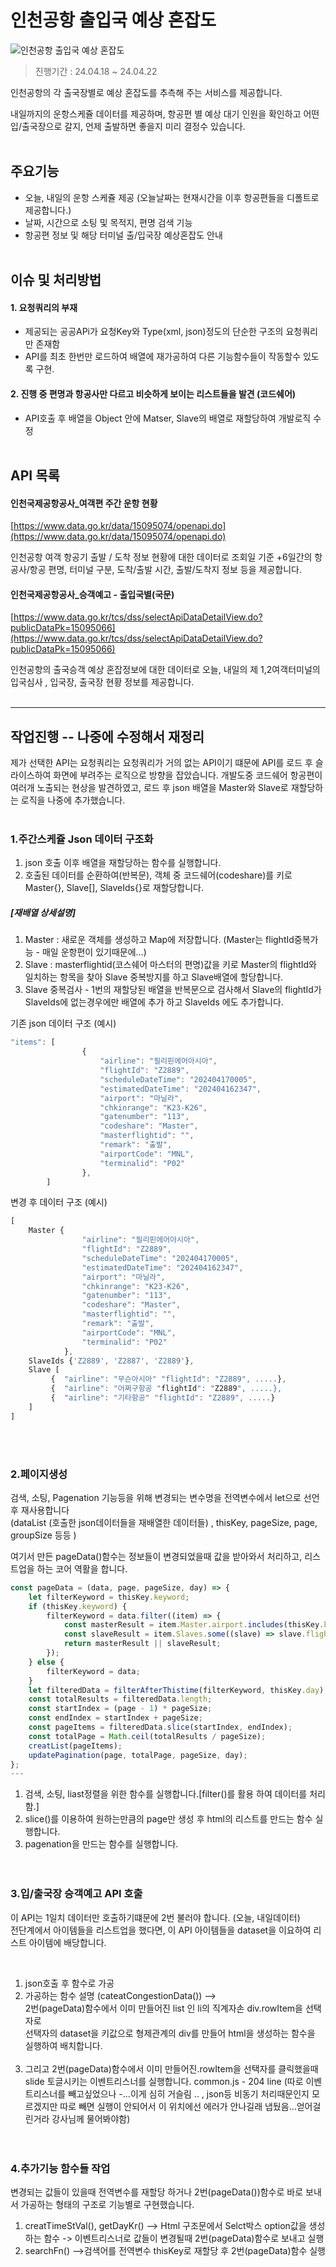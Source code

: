 # 인천공항 출입국 예상 혼잡도

<img src="./common/img/readme.jpg" alt="인천공항 출입국 예상 혼잡도">

> 진행기간 : 24.04.18 ~ 24.04.22

인천공항의 각 출국장별로 예상 혼잡도를 추측해 주는 서비스를 제공합니다.

내일까지의 운항스케쥴 데이터를 제공하며, 항공편 별 예상 대기 인원을 확인하고 어떤 입/출국장으로 갈지, 언제 출발하면 좋을지 미리 결정수 있습니다.
<br><br>

## 주요기능

-   오늘, 내일의 운항 스케쥴 제공 (오늘날짜는 현재시간을 이후 항공편들을 디폴트로 제공합니다.)
-   날짜, 시간으로 소팅 및 목적지, 편명 검색 기능
-   항공편 정보 및 해당 터미널 출/입국장 예상혼잡도 안내
    <br><br>

## 이슈 및 처리방법

#### 1. 요청쿼리의 부재

-   제공되는 공공APi가 요청Key와 Type(xml, json)정도의 단순한 구조의 요청쿼리만 존재함
-   API를 최초 한번만 로드하여 배열에 재가공하여 다른 기능함수들이 작동할수 있도록 구현.

#### 2. 진행 중 편명과 항공사만 다르고 비슷하게 보이는 리스트들을 발견 (코드쉐어)

-   API호출 후 배열을 Object 안에 Matser, Slave의 배열로 재할당하여 개발로직 수정
    <br><br>


## API 목록

#### 인천국제공항공사\_여객편 주간 운항 현황

[https://www.data.go.kr/data/15095074/openapi.do](https://www.data.go.kr/data/15095074/openapi.do)

인천공항 여객 항공기 출발 / 도착 정보 현황에 대한 데이터로 조회일 기준 +6일간의 항공사/항공 편명, 터미널 구분, 도착/출발 시간, 출발/도착지 정보 등을 제공합니다.

#### 인천국제공항공사\_승객예고 - 출입국별(국문)

[https://www.data.go.kr/tcs/dss/selectApiDataDetailView.do?publicDataPk=15095066](https://www.data.go.kr/tcs/dss/selectApiDataDetailView.do?publicDataPk=15095066)

인천공항의 출국승객 예상 혼잡정보에 대한 데이터로 오늘, 내일의 제 1,2여객터미널의 입국심사 , 입국장, 출국장 현황 정보를 제공합니다.
  <br><br>

---
  
## 작업진행 -- 나중에 수정해서 재정리 
제가 선택한 API는 요청쿼리는 요청쿼리가 거의 없는 API이기 떄문에 API를 로드 후 슬라이스하여 화면에 부려주는 로직으로 방향을 잡았습니다.
개발도중 코드쉐어 항공편이 여러개 노출되는 현상을 발견하였고, 로드 후 json 배열을 Master와 Slave로 재할당하는 로직을 나중에 추가했습니다.
<br><br>
### 1.주간스케쥴 Json 데이터 구조화
1. json 호출 이후 배열을 재할당하는 함수를 실행합니다.<br>
2. 호출된 데이터를 순환하여(반복문), 객체 중 코드쉐어(codeshare)를 키로 Master{}, Slave[], SlaveIds{}로 재할당합니다.<br>

##### [재배열 상세설명]
1.  Master : 새로운 객체를 생성하고 Map에 저장합니다. (Master는 flightId중복가능 - 매일 운항편이 있기때문에...)<br>
2.  Slave : masterflightid(코스쉐어 마스터의 편명)값을 키로 Master의 flightId와 일치하는 항목을 찾아 Slave 중복방지를 하고 Slave배열에 할당합니다.<br>
3.  Slave 중복검사 - 1번의 재할당된 배열을 반복문으로 검사해서 Slave의 flightId가 SlaveIds에 없는경우에만 배열에 추가 하고 SlaveIds 에도 추가합니다.<br>


기존 json 데이터 구조 (예시)

```javascript
"items": [
                {
                    "airline": "필리핀에어아시아",
                    "flightId": "Z2889",
                    "scheduleDateTime": "202404170005",
                    "estimatedDateTime": "202404162347",
                    "airport": "마닐라",
                    "chkinrange": "K23-K26",
                    "gatenumber": "113",
                    "codeshare": "Master",
                    "masterflightid": "",
                    "remark": "출발",
                    "airportCode": "MNL",
                    "terminalid": "P02"
                },
		]
```

변경 후 데이터 구조 (예시)

```javascript
[
	Master {
			    "airline": "필리핀에어아시아",
			    "flightId": "Z2889",
			    "scheduleDateTime": "202404170005",
			    "estimatedDateTime": "202404162347",
			    "airport": "마닐라",
			    "chkinrange": "K23-K26",
			    "gatenumber": "113",
			    "codeshare": "Master",
			    "masterflightid": "",
			    "remark": "출발",
			    "airportCode": "MNL",
			    "terminalid": "P02"
			},
	SlaveIds {'Z2889', 'Z2887', 'Z2889'},
	Slave [
		 {  "airline": "무슨아시아" "flightId": "Z2889", .....},
		 {  "airline": "어쩌구항공 "flightId": "Z2889", .....},
		 {  "airline": "기타항공" "flightId": "Z2889", .....}
	]
]
```
<br><br>
### 2.페이지생성
검색, 소팅, Pagenation 기능등을 위해 변경되는 변수명을 전역변수에서 let으로 선언 후 재사용합니다<br>
(dataList (호출한 json데이터들을 재배열한 데이터들) , thisKey, pageSize, page, groupSize 등등 )

여기서 만든 pageData()함수는 정보들이 변경되었을때 값을 받아와서 처리하고, 리스트업을 하는 코어 역활을 합니다.
```javascript
const pageData = (data, page, pageSize, day) => {
    let filterKeyword = thisKey.keyword;
    if (thisKey.keyword) {
        filterKeyword = data.filter((item) => {
            const masterResult = item.Master.airport.includes(thisKey.keyword) || item.Master.airportCode.includes(thisKey.keyword) || item.Master.flightId.includes(thisKey.keyword);
            const slaveResult = item.Slaves.some((slave) => slave.flightId.includes(thisKey.keyword));
            return masterResult || slaveResult;
        });
    } else {
        filterKeyword = data;
    }
    let filteredData = filterAfterThistime(filterKeyword, thisKey.day);
    const totalResults = filteredData.length;
    const startIndex = (page - 1) * pageSize;
    const endIndex = startIndex + pageSize;
    const pageItems = filteredData.slice(startIndex, endIndex);
    const totalPage = Math.ceil(totalResults / pageSize);
    creatList(pageItems);
    updatePagination(page, totalPage, pageSize, day);
};
---
```
1. 검색, 소팅, liast정렬을 위한 함수를 실행합니다.[filter()를 활용 하여 데이터를 처리 함.]<br>
2. slice()를 이용하여 원하는만큼의 page만 생성 후 html의 리스트를 만드는 함수 실행합니다.<br>
3. pagenation을 만드는 함수를 실행합니다.<br>
<br><br>
### 3.입/출국장 승객예고 API 호출
이 API는 1일치 데이터만 호출하기떄문에 2번 불러야 합니다. (오늘, 내일데이터)<br>
전단계에서 아이템들을 리스트업을 했다면, 이 API 아이템들을 dataset을 이요하여 리스트 아이템에 배당합니다. 

<br>

1. json호출 후 함수로 가공 <br>
2. 가공하는 함수 설명 (cateatCongestionData()) --> <br>
   2번(pageData)함수에서 이미 만들어진 list 인 li의 직계자손 div.rowItem을 선택자로 <br>
   선택자의 dataset을 키값으로 형제관계의 div를 만들어 html을 생성하는 함수을 실행하여 배치합니다.<br>
   <br>
3. 그리고 2번(pageData)함수에서 이미 만들어진.rowItem을 선택자를 클릭했을때 <br>
   slide 토글시키는 이벤트리스너를 실행합니다. common.js - 204 line (따로 이벤트리스너를 빼고싶었으나 -...이게 심히 거슬림 .. , json등 비동기 처리때문인지 모르겠지만 따로 빼면 실행이 안되어서 이 위치에선 에러가 안나길래 냅뒀음...얻어걸린거라 강사님께 물어봐야함) <br>
<br><br>
### 4.추가기능 함수들 작업
변경되는 값들이 있을때 전역변수를 재할당 하거나 2번(pageData())함수로 바로 보내서 가공하는 형태의 구조로 기능별로 구현했습니다.

1. creatTimeStVal(), getDayKr() --> Html 구조문에서 Selct박스 option값을 생성하는 함수 -> 이벤트리스너로 값들이 변경될때 2번(pageData)함수로 보내고 실행 <br>
2. searchFn() -->검색어를 전역변수 thisKey로 재할당 후 2번(pageData)함수 실행 <br>
